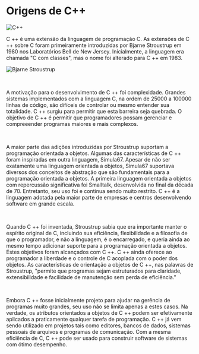 # Origens de C++

![C++](https://encrypted-tbn0.gstatic.com/images?q=tbn:ANd9GcSslHz9Yiuhm7GeS5hvK-pCSy8G5eW4rFb-LQ&usqp=CAU)

C ++ é uma extensão da linguagem de programação C. As extensões de C ++ sobre C foram primeiramente introduzidas por Bjarne Stroustrup em 1980 nos Laboratórios Bell de New Jersey. Inicialmente, a linguagem era chamada "C com classes", mas o nome foi alterado para C ++ em 1983.

![Bjarne Stroustrup](https://encrypted-tbn0.gstatic.com/images?q=tbn:ANd9GcRjKMUT1Zt2GX30bZSpWSmjUjYTQdg56QxInQ&usqp=CAU)

<br />

A motivação para o desenvolvimento de C ++ foi complexidade. Grandes sistemas implementados com a linguagem C, na ordem de 25000 a 100000 linhas de código, são difíceis de controlar ou mesmo entender sua totalidade. C ++ surgiu para permitir que esta barreira seja quebrada. O objetivo de C ++ é permitir que programadores possam gerenciar e compreeender programas maiores e mais complexos.

<br />

A maior parte das adições introduzidas por Stroustrup suportam a programação orientada a objetos. Algumas das características de C ++ foram inspiradas em outra linguagem, Simula67. Apesar de não ser exatamente uma linguagem orientada a objetos, Simula67 suportava diversos dos conceitos de abstração que são fundamentais para a programação orientada a objetos. A primeira linguagem orientada a objetos com repercussão significativa foi Smalltalk, desenvolvida no final da década de 70. Entretanto, seu uso foi e continua sendo muito restrito. C ++ é a linguagem adotada pela maior parte de empresas e centros desenvolvendo software em grande escala.

<br />

Quando C ++ foi inventada, Stroustrup sabia que era importante manter o espírito original de C, incluindo sua eficiência, flexibilidade e a filosofia de que o programador, e não a linguagem, é o encarregado, e queria ainda ao mesmo tempo adicionar suporte para a programação orientada a objetos. Estes objetivos foram alcançados com C ++. C ++ ainda oferece ao programador a liberdade e o controle de C acoplada com o poder dos objetos. As características de orientação a objetos de C ++, nas palavras de Stroustrup, "permite que programas sejam estruturados para claridade, extensibilidade e facilidade de manutenção sem perda de eficiência."

<br />

Embora C ++ fosse inicialmente projeto para ajudar na gerência de programas muito grandes, seu uso não se limita apenas a estes casos. Na verdade, os atributos orientados a objetos de C ++ podem ser efetivamente aplicados a praticamente qualquer tarefa de programação. C ++ já vem sendo utilizado em projetos tais como editores, bancos de dados, sistemas pessoais de arquivos e programas de comunicação. Com a mesma eficiência de C, C ++ pode ser usado para construir software de sistemas com ótimo desempenho.